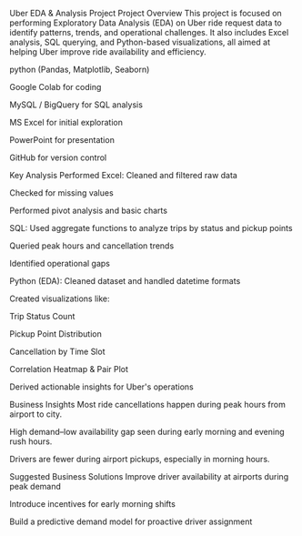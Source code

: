 Uber EDA & Analysis Project
 Project Overview
This project is focused on performing Exploratory Data Analysis (EDA) on Uber ride request data to identify patterns, trends, and operational challenges. It also includes Excel analysis, SQL querying, and Python-based visualizations, all aimed at helping Uber improve ride availability and efficiency.

python (Pandas, Matplotlib, Seaborn)

Google Colab for coding

MySQL / BigQuery for SQL analysis

MS Excel for initial exploration

PowerPoint for presentation

GitHub for version control

Key Analysis Performed
Excel:
Cleaned and filtered raw data

Checked for missing values

Performed pivot analysis and basic charts

SQL:
Used aggregate functions to analyze trips by status and pickup points

Queried peak hours and cancellation trends

Identified operational gaps

Python (EDA):
Cleaned dataset and handled datetime formats

Created visualizations like:

Trip Status Count

Pickup Point Distribution

Cancellation by Time Slot

Correlation Heatmap & Pair Plot

Derived actionable insights for Uber's operations

 Business Insights
Most ride cancellations happen during peak hours from airport to city.

High demand–low availability gap seen during early morning and evening rush hours.

Drivers are fewer during airport pickups, especially in morning hours.

 Suggested Business Solutions
Improve driver availability at airports during peak demand

Introduce incentives for early morning shifts

Build a predictive demand model for proactive driver assignment

